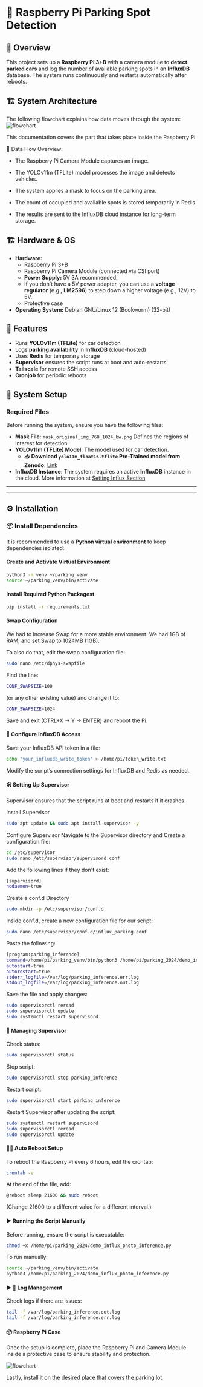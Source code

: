 # 🚗 Raspberry Pi Parking Spot Detection  

## 📌 Overview  
This project sets up a **Raspberry Pi 3+B** with a camera module to **detect parked cars** and log the number of available parking spots in an **InfluxDB** database. The system runs continuously and restarts automatically after reboots.

## 🏗️ System Architecture
The following flowchart explains how data moves through the system:![flowchart](../../assets/docs/data_flow.png) 

This documentation covers the part that takes place inside the Raspberry Pi

📌 Data Flow Overview:

- The Raspberry Pi Camera Module captures an image.

- The YOLOv11m (TFLite) model processes the image and detects vehicles.

- The system applies a mask to focus on the parking area.

- The count of occupied and available spots is stored temporarily in Redis.

- The results are sent to the InfluxDB cloud instance for long-term storage.


## 🏗️ Hardware & OS  
- **Hardware:**  
  - Raspberry Pi 3+B  
  - Raspberry Pi Camera Module (connected via CSI port)  
  - **Power Supply:** 5V 3A recommended.  
  - If you don't have a 5V power adapter, you can use a **voltage regulator** (e.g., **LM2596**) to step down a higher voltage (e.g., 12V) to 5V.
  - Protective case 
- **Operating System:** Debian GNU/Linux 12 (Bookworm) (32-bit)  

## 🔧 Features  
- Runs **YOLOv11m (TFLite)** for car detection  
- Logs **parking availability** in **InfluxDB** (cloud-hosted)  
- Uses **Redis** for temporary storage  
- **Supervisor** ensures the script runs at boot and auto-restarts  
- **Tailscale** for remote SSH access  
- **Cronjob** for periodic reboots  

## 📸 System Setup  

### Required Files  
Before running the system, ensure you have the following files:  
- **Mask File**: `mask_original_img_768_1024_bw.png` Defines the regions of interest for detection.  
- **YOLOv11m (TFLite) Model**: The model used for car detection.  
  - 📥 **Download `yolo11m_float16.tflite` Pre-Trained model from Zenodo**: [Link](https://zenodo.org/records/15439753)  
- **InfluxDB Instance**: The system requires an active **InfluxDB** instance in the cloud. More information at [Setting Influx Section](../../software/influx/)

---

---

## ⚙️ Installation  

### 📦 Install Dependencies  
It is recommended to use a **Python virtual environment** to keep dependencies isolated:  

#### **Create and Activate Virtual Environment**
```sh
python3 -m venv ~/parking_venv
source ~/parking_venv/bin/activate
```
#### **Install Required Python Packagest**

```sh
pip install -r requirements.txt
```
#### **Swap Configuration**

We had to increase Swap for a more stable environment.
We had 1GB of RAM, and set Swap to 1024MB (1GB).

To also do that, edit the swap configuration file:

```sh
sudo nano /etc/dphys-swapfile
```

Find the line:
```sh
CONF_SWAPSIZE=100
```
(or any other existing value) and change it to:

```sh
CONF_SWAPSIZE=1024
```

Save and exit (CTRL+X → Y → ENTER) and reboot the Pi.

#### **🔑 Configure InfluxDB Access**
Save your InfluxDB API token in a file:

```sh
echo "your_influxdb_write_token" > /home/pi/token_write.txt
```
Modify the script’s connection settings for InfluxDB and Redis as needed.

#### **🛠️ Setting Up Supervisor**
Supervisor ensures that the script runs at boot and restarts if it crashes.

Install Supervisor
```sh
sudo apt update && sudo apt install supervisor -y
```

Configure Supervisor
Navigate to the Supervisor directory and Create a configuration file:
```sh
cd /etc/supervisor
sudo nano /etc/supervisor/supervisord.conf
```

Add the following lines if they don't exist:
```sh
[supervisord]
nodaemon=true
```

Create a conf.d Directory
```sh
sudo mkdir -p /etc/supervisor/conf.d
```

Inside conf.d, create a new configuration file for our script:

```sh
sudo nano /etc/supervisor/conf.d/influx_parking.conf
```

Paste the following:

```sh
[program:parking_inference]
command=/home/pi/parking_venv/bin/python3 /home/pi/parking_2024/demo_influx_photo_inference.py
autostart=true
autorestart=true
stderr_logfile=/var/log/parking_inference.err.log
stdout_logfile=/var/log/parking_inference.out.log
```

Save the file and apply changes:

```sh
sudo supervisorctl reread
sudo supervisorctl update
sudo systemctl restart supervisord
```

#### **🛑 Managing Supervisor**

Check status:

```sh
sudo supervisorctl status
```

Stop script:

```sh
sudo supervisorctl stop parking_inference
```

Restart script:

```sh
sudo supervisorctl start parking_inference
```

Restart Supervisor after updating the script:

```sh
sudo systemctl restart supervisord
sudo supervisorctl reread
sudo supervisorctl update
```

#### **🛑🔄 Auto Reboot Setup**

To reboot the Raspberry Pi every 6 hours, edit the crontab:

```sh
crontab -e
```

At the end of the file, add:

```sh
@reboot sleep 21600 && sudo reboot

```
(Change 21600 to a different value for a different interval.)

#### **▶️ Running the Script Manually**

Before running, ensure the script is executable:
```sh
chmod +x /home/pi/parking_2024/demo_influx_photo_inference.py
```

To run manually:

```sh
source ~/parking_venv/bin/activate
python3 /home/pi/parking_2024/demo_influx_photo_inference.py
```
#### **▶️ 📄 Log Management**

Check logs if there are issues:

```sh
tail -f /var/log/parking_inference.out.log
tail -f /var/log/parking_inference.err.log
```


#### **📦 Raspberry Pi Case**
Once the setup is complete, place the Raspberry Pi and Camera Module inside a protective case to ensure stability and protection.

![flowchart](../../assets/docs/pi_case.jpeg)

Lastly, install it on the desired place that covers the parking lot.



